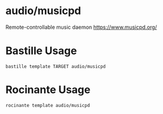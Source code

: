 # audio/musicpd
Remote-controllable music daemon
https://www.musicpd.org/

# Bastille Usage
```shell
bastille template TARGET audio/musicpd
```

# Rocinante Usage
```shell
rocinante template audio/musicpd
```
